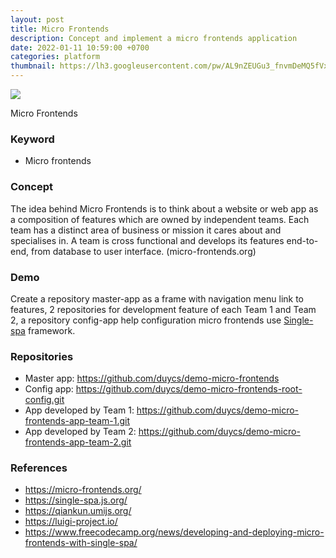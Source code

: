 ```yaml
---
layout: post
title: Micro Frontends
description: Concept and implement a micro frontends application
date: 2022-01-11 10:59:00 +0700
categories: platform
thumbnail: https://lh3.googleusercontent.com/pw/AL9nZEUGu3_fnvmDeMQ5fVxRUxS_vKOzKJuCeWhFDEVXWX8vsy_hKyEzHrnJgYwl9Nmw0ChKE0S2rcs4Kh3gHUKtYzIgE6eTjBOTOz33OovTDJf6DDgJ_0gjDwLTJuJ-6wGwdMU153imSmafR11tKRXPzp-vOw=w1692-h969-no
---
```


![](https://lh3.googleusercontent.com/pw/AL9nZEUGu3_fnvmDeMQ5fVxRUxS_vKOzKJuCeWhFDEVXWX8vsy_hKyEzHrnJgYwl9Nmw0ChKE0S2rcs4Kh3gHUKtYzIgE6eTjBOTOz33OovTDJf6DDgJ_0gjDwLTJuJ-6wGwdMU153imSmafR11tKRXPzp-vOw=w1692-h969-no)

Micro Frontends

### Keyword
- Micro frontends

### Concept
The idea behind Micro Frontends is to think about a website or web app as a composition of features which are owned by independent teams. Each team has a distinct area of business or mission it cares about and specialises in. A team is cross functional and develops its features end-to-end, from database to user interface. (micro-frontends.org)

### Demo
Create a repository master-app as a frame with navigation menu link to features, 2 repositories for development feature of each Team 1 and Team 2, a repository config-app help configuration micro frontends use [Single-spa](https://single-spa.js.org/docs/getting-started-overview) framework.

### Repositories
- Master app: https://github.com/duycs/demo-micro-frontends
- Config app: https://github.com/duycs/demo-micro-frontends-root-config.git
- App developed by Team 1: https://github.com/duycs/demo-micro-frontends-app-team-1.git
- App developed by Team 2: https://github.com/duycs/demo-micro-frontends-app-team-2.git

### References
- https://micro-frontends.org/
- https://single-spa.js.org/
- https://qiankun.umijs.org/
- https://luigi-project.io/
- https://www.freecodecamp.org/news/developing-and-deploying-micro-frontends-with-single-spa/
